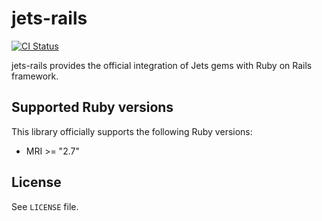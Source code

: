 [gem]: https://rubygems.org/gems/jets-rails
[actions]: https://github.com/getjets/jets-rails/actions

# jets-rails

[![CI Status](https://github.com/getjets/jets-rails/workflows/ci/badge.svg)][actions]

jets-rails provides the official integration of Jets gems with Ruby on Rails framework.

## Supported Ruby versions

This library officially supports the following Ruby versions:

* MRI >= "2.7"

## License

See `LICENSE` file.
